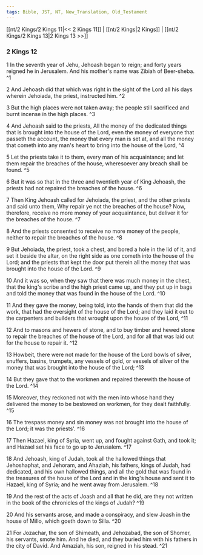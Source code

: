 ```yaml
---
tags: Bible, JST, NT, New_Translation, Old_Testament
---
```


[[nt/2 Kings/2 Kings 11|<< 2 Kings 11]] | [[nt/2 Kings|2 Kings]] | [[nt/2 Kings/2 Kings 13|2 Kings 13 >>]]

### 2 Kings 12

1 In the seventh year of Jehu, Jehoash began to reign; and forty years reigned he in Jerusalem. And his mother\'s name was Zibiah of Beer-sheba.  ^1

2 And Jehoash did that which was right in the sight of the Lord all his days wherein Jehoiada, the priest, instructed him.  ^2

3 But the high places were not taken away; the people still sacrificed and burnt incense in the high places.  ^3

4 And Jehoash said to the priests, All the money of the dedicated things that is brought into the house of the Lord, even the money of everyone that passeth the account, the money that every man is set at, and all the money that cometh into any man\'s heart to bring into the house of the Lord,  ^4

5 Let the priests take it to them, every man of his acquaintance; and let them repair the breaches of the house, wheresoever any breach shall be found.  ^5

6 But it was so that in the three and twentieth year of King Jehoash, the priests had not repaired the breaches of the house.  ^6

7 Then King Jehoash called for Jehoiada, the priest, and the other priests and said unto them, Why repair ye not the breaches of the house? Now, therefore, receive no more money of your acquaintance, but deliver it for the breaches of the house.  ^7

8 And the priests consented to receive no more money of the people, neither to repair the breaches of the house.  ^8

9 But Jehoiada, the priest, took a chest, and bored a hole in the lid of it, and set it beside the altar, on the right side as one cometh into the house of the Lord; and the priests that kept the door put therein all the money that was brought into the house of the Lord.  ^9

10 And it was so, when they saw that there was much money in the chest, that the king\'s scribe and the high priest came up, and they put up in bags and told the money that was found in the house of the Lord.  ^10

11 And they gave the money, being told, into the hands of them that did the work, that had the oversight of the house of the Lord; and they laid it out to the carpenters and builders that wrought upon the house of the Lord,  ^11

12 And to masons and hewers of stone, and to buy timber and hewed stone to repair the breaches of the house of the Lord, and for all that was laid out for the house to repair it.  ^12

13 Howbeit, there were not made for the house of the Lord bowls of silver, snuffers, basins, trumpets, any vessels of gold, or vessels of silver of the money that was brought into the house of the Lord;  ^13

14 But they gave that to the workmen and repaired therewith the house of the Lord.  ^14

15 Moreover, they reckoned not with the men into whose hand they delivered the money to be bestowed on workmen, for they dealt faithfully.  ^15

16 The trespass money and sin money was not brought into the house of the Lord; it was the priests\'.  ^16

17 Then Hazael, king of Syria, went up, and fought against Gath, and took it; and Hazael set his face to go up to Jerusalem.  ^17

18 And Jehoash, king of Judah, took all the hallowed things that Jehoshaphat, and Jehoram, and Ahaziah, his fathers, kings of Judah, had dedicated, and his own hallowed things, and all the gold that was found in the treasures of the house of the Lord and in the king\'s house and sent it to Hazael, king of Syria; and he went away from Jerusalem.  ^18

19 And the rest of the acts of Joash and all that he did, are they not written in the book of the chronicles of the kings of Judah?  ^19

20 And his servants arose, and made a conspiracy, and slew Joash in the house of Millo, which goeth down to Silla.  ^20

21 For Jozachar, the son of Shimeath, and Jehozabad, the son of Shomer, his servants, smote him. And he died, and they buried him with his fathers in the city of David. And Amaziah, his son, reigned in his stead.  ^21

 
